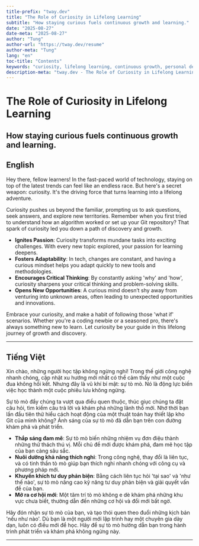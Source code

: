 ```yaml
---
title-prefix: "tway.dev"
title: "The Role of Curiosity in Lifelong Learning"
subtitle: "How staying curious fuels continuous growth and learning."
date: "2025-08-27"
date-meta: "2025-08-27"
author: "Tung"
author-url: "https://tway.dev/resume"
author-meta: "Tung"
lang: "en"
toc-title: "Contents"
keywords: "curiosity, lifelong learning, continuous growth, personal development, tech learning"
description-meta: "tway.dev - The Role of Curiosity in Lifelong Learning - How staying curious fuels continuous growth and learning."
---
```


# The Role of Curiosity in Lifelong Learning
## How staying curious fuels continuous growth and learning.

## English
Hey there, fellow learners! In the fast-paced world of technology, staying on top of the latest trends can feel like an endless race. But here's a secret weapon: curiosity. It's the driving force that turns learning into a lifelong adventure.

Curiosity pushes us beyond the familiar, prompting us to ask questions, seek answers, and explore new territories. Remember when you first tried to understand how an algorithm worked or set up your Git repository? That spark of curiosity led you down a path of discovery and growth.

- **Ignites Passion**: Curiosity transforms mundane tasks into exciting challenges. With every new topic explored, your passion for learning deepens.
- **Fosters Adaptability**: In tech, changes are constant, and having a curious mindset helps you adapt quickly to new tools and methodologies.
- **Encourages Critical Thinking**: By constantly asking 'why' and 'how', curiosity sharpens your critical thinking and problem-solving skills.
- **Opens New Opportunities**: A curious mind doesn’t shy away from venturing into unknown areas, often leading to unexpected opportunities and innovations.

Embrace your curiosity, and make a habit of following those 'what if' scenarios. Whether you're a coding newbie or a seasoned pro, there's always something new to learn. Let curiosity be your guide in this lifelong journey of growth and discovery.

---

## Tiếng Việt
Xin chào, những người học tập không ngừng nghỉ! Trong thế giới công nghệ nhanh chóng, cập nhật xu hướng mới nhất có thể cảm thấy như một cuộc đua không hồi kết. Nhưng đây là vũ khí bí mật: sự tò mò. Nó là động lực biến việc học thành một cuộc phiêu lưu không ngừng.

Sự tò mò đẩy chúng ta vượt qua điều quen thuộc, thúc giục chúng ta đặt câu hỏi, tìm kiếm câu trả lời và khám phá những lãnh thổ mới. Nhớ thời bạn lần đầu tiên thử hiểu cách hoạt động của một thuật toán hay thiết lập kho Git của mình không? Ánh sáng của sự tò mò đã dẫn bạn trên con đường khám phá và phát triển.

- **Thắp sáng đam mê**: Sự tò mò biến những nhiệm vụ đơn điệu thành những thử thách thú vị. Mỗi chủ đề mới được khám phá, đam mê học tập của bạn càng sâu sắc.
- **Nuôi dưỡng khả năng thích nghi**: Trong công nghệ, thay đổi là liên tục, và có tinh thần tò mò giúp bạn thích nghi nhanh chóng với công cụ và phương pháp mới.
- **Khuyến khích tư duy phản biện**: Bằng cách liên tục hỏi 'tại sao' và 'như thế nào', sự tò mò nâng cao kỹ năng tư duy phản biện và giải quyết vấn đề của bạn.
- **Mở ra cơ hội mới**: Một tâm trí tò mò không e dè khám phá những khu vực chưa biết, thường dẫn đến những cơ hội và đổi mới bất ngờ.

Hãy đón nhận sự tò mò của bạn, và tạo thói quen theo đuổi những kịch bản 'nếu như nào'. Dù bạn là một người mới lập trình hay một chuyên gia dày dạn, luôn có điều mới để học. Hãy để sự tò mò hướng dẫn bạn trong hành trình phát triển và khám phá không ngừng này.

---